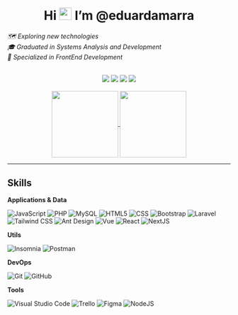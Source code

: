 <h1 align="center">Hi <img src="https://media.giphy.com/media/hvRJCLFzcasrR4ia7z/giphy.gif" width="28"> I’m @eduardamarra</h1>

<div align="center">
  <h6 align="justify">
   🗺️ Exploring new technologies<br>
   🎓 Graduated in Systems Analysis and Development<br>
   💼 Specialized in FrontEnd Development
  </h6>
</div>

 <a href="https://github.com/GruDev325/GruDev325/"> </a>
<div align="center"> 
  <a href="https://instagram.com/eduardamarra" target="_blank"><img src="https://img.shields.io/badge/-Instagram-%23E4405F?style=for-the-badge&logo=instagram&logoColor=white" target="_blank"></a>
  <a href = "mailto:eduardagmarra@gmail.com"><img src="https://img.shields.io/badge/-Gmail-%23333?style=for-the-badge&logo=gmail&logoColor=white" target="_blank"></a>
  <a href="https://www.linkedin.com/in/eduardamarra" target="_blank"><img src="https://img.shields.io/badge/-LinkedIn-%230077B5?style=for-the-badge&logo=linkedin&logoColor=white" target="_blank"></a>
  <a href="https://marra.in"><img src="https://img.shields.io/badge/Portfolio-FF5722?style=for-the-badge&logo=todoist&logoColor=white"></a>
</div>
<br />
<div align="center">
  <a href="https://github.com/eduardamarra">
  <img height=150 align="center" src="https://github-readme-stats.vercel.app/api?username=eduardamarra&theme=dracula" />
</a>
<a href="https://github.com/eduardamarra">
  <img height=150 align="center" src="https://github-readme-stats.vercel.app/api/top-langs?username=eduardamarra&layout=compact&theme=dracula&langs_count=8&card_width=320" />
</a>
</div>
<hr/>


## Skills

**Applications & Data**

![JavaScript](https://img.shields.io/badge/-JavaScript-333333?style=flat&logo=javascript)
![PHP](https://img.shields.io/badge/-PHP-333333?style=flat&logo=php)
![MySQL](https://img.shields.io/badge/-MySQL-333333?style=flat&logo=mysql)
![HTML5](https://img.shields.io/badge/-HTML5-333333?style=flat&logo=HTML5)
![CSS](https://img.shields.io/badge/-CSS-333333?style=flat&logo=CSS3&logoColor=1572B6)
![Bootstrap](https://img.shields.io/badge/-Bootstrap-333333?style=flat&logo=bootstrap)
![Laravel](https://img.shields.io/badge/-Laravel-333333?style=flat&logo=laravel)
![Tailwind CSS](https://img.shields.io/badge/-TailwindCSS-333333?style=flat&logo=tailwind-css)
![Ant Design](https://img.shields.io/badge/-AntDesign-333333?style=flat&logo=antdesign)
![Vue](https://img.shields.io/badge/-VueJS-333333?style=flat&logo=vuedotjs)
![React](https://img.shields.io/badge/-React-333333?style=flat&logo=react)
![NextJS](https://img.shields.io/badge/-Next-333333?style=flat&logo=next.js)

**Utils**

![Insomnia](https://img.shields.io/badge/-Insomnia-333333?style=flat&logo=insomnia)
![Postman](https://img.shields.io/badge/-Postman-333333?style=flat&logo=postman)

**DevOps**

![Git](https://img.shields.io/badge/-Git-333333?style=flat&logo=git)
![GitHub](https://img.shields.io/badge/-GitHub-333333?style=flat&logo=github)

**Tools**

![Visual Studio Code](https://img.shields.io/badge/-Visual%20Studio%20Code-333333?style=flat&logo=visual-studio-code&logoColor=007ACC)
![Trello](https://img.shields.io/badge/-Trello-333333?style=flat&logo=trello&logoColor=007ACC)
![Figma](https://img.shields.io/badge/-Figma-333333?style=flat&logo=figma&logoColor=007ACC)
![NodeJS](https://img.shields.io/badge/-Node-333333?style=flat&logo=node.js&logoColor=007ACC)
